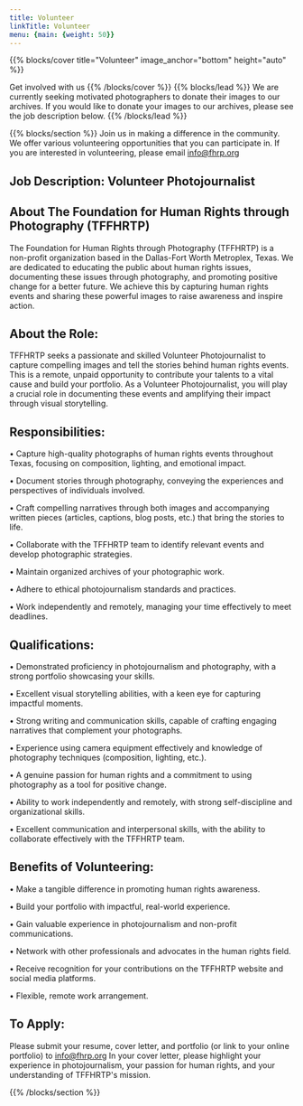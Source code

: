 ```yaml
---
title: Volunteer
linkTitle: Volunteer
menu: {main: {weight: 50}}
---
```

{{% blocks/cover title="Volunteer" image_anchor="bottom" height="auto" %}}

Get involved with us
{{% /blocks/cover %}}
{{% blocks/lead %}}
We are currently seeking motivated photographers to donate their images to our archives. If you would like to donate your images to our archives, please see the job description below.
{{% /blocks/lead %}}

{{% blocks/section %}}
Join us in making a difference in the community. We offer various volunteering opportunities that you can participate in. If you are interested in volunteering, please email info@fhrp.org

## Job Description: Volunteer Photojournalist

## About The Foundation for Human Rights through Photography (TFFHRTP)

The Foundation for Human Rights through Photography (TFFHRTP) is a non-profit organization based in the Dallas-Fort Worth Metroplex, Texas. We are dedicated to educating the public about human rights issues, documenting these issues through photography, and promoting positive change for a better future. We achieve this by capturing human rights events and sharing these powerful images to raise awareness and inspire action.

## About the Role:

TFFHRTP seeks a passionate and skilled Volunteer Photojournalist to capture compelling images and tell the stories behind human rights events. This is a remote, unpaid opportunity to contribute your talents to a vital cause and build your portfolio. As a Volunteer Photojournalist, you will play a crucial role in documenting these events and amplifying their impact through visual storytelling.

## Responsibilities:

•	Capture high-quality photographs of human rights events throughout Texas, focusing on composition, lighting, and emotional impact.

•	Document stories through photography, conveying the experiences and perspectives of individuals involved.

•	Craft compelling narratives through both images and accompanying written pieces (articles, captions, blog posts, etc.) that bring the stories to life.

•	Collaborate with the TFFHRTP team to identify relevant events and develop photographic strategies.

•	Maintain organized archives of your photographic work.

•	Adhere to ethical photojournalism standards and practices.

•	Work independently and remotely, managing your time effectively to meet deadlines.

## Qualifications:

•	Demonstrated proficiency in photojournalism and photography, with a strong portfolio showcasing your skills.

•	Excellent visual storytelling abilities, with a keen eye for capturing impactful moments.

•	Strong writing and communication skills, capable of crafting engaging narratives that complement your photographs.

•	Experience using camera equipment effectively and knowledge of photography techniques (composition, lighting, etc.).

•	A genuine passion for human rights and a commitment to using photography as a tool for positive change.

•	Ability to work independently and remotely, with strong self-discipline and organizational skills.

•	Excellent communication and interpersonal skills, with the ability to collaborate effectively with the TFFHRTP team.  

## Benefits of Volunteering:

•	Make a tangible difference in promoting human rights awareness.

•	Build your portfolio with impactful, real-world experience.

•	Gain valuable experience in photojournalism and non-profit communications.

•	Network with other professionals and advocates in the human rights field.

•	Receive recognition for your contributions on the TFFHRTP website and social media platforms.

•	Flexible, remote work arrangement.

## To Apply:

Please submit your resume, cover letter, and portfolio (or link to your online portfolio) to info@fhrp.org In your cover letter, please highlight your experience in photojournalism, your passion for human rights, and your understanding of TFFHRTP's mission.



{{% /blocks/section %}}
